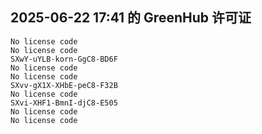 ## 2025-06-22 17:41 的 GreenHub 许可证
```
No license code
No license code
SXwY-uYLB-korn-GgC8-BD6F
No license code
No license code
SXvv-gX1X-XHbE-peC8-F32B
No license code
SXvi-XHF1-BmnI-djC8-E505
No license code
No license code
```
